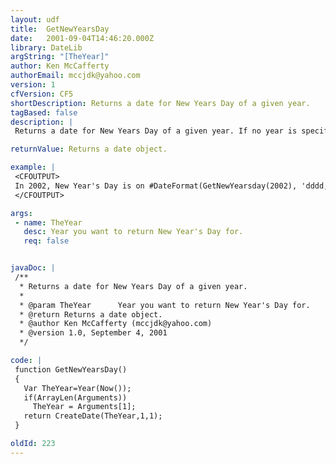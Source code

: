 ```yaml
---
layout: udf
title:  GetNewYearsDay
date:   2001-09-04T14:46:20.000Z
library: DateLib
argString: "[TheYear]"
author: Ken McCafferty
authorEmail: mccjdk@yahoo.com
version: 1
cfVersion: CF5
shortDescription: Returns a date for New Years Day of a given year.
tagBased: false
description: |
 Returns a date for New Years Day of a given year. If no year is specified, defaults to current year.

returnValue: Returns a date object.

example: |
 <CFOUTPUT>
 In 2002, New Year's Day is on #DateFormat(GetNewYearsday(2002), 'dddd, mmm dd')#.
 </CFOUTPUT>

args:
 - name: TheYear
   desc: Year you want to return New Year's Day for.
   req: false


javaDoc: |
 /**
  * Returns a date for New Years Day of a given year.
  * 
  * @param TheYear      Year you want to return New Year's Day for. 
  * @return Returns a date object. 
  * @author Ken McCafferty (mccjdk@yahoo.com) 
  * @version 1.0, September 4, 2001 
  */

code: |
 function GetNewYearsDay() 
 {
   Var TheYear=Year(Now());
   if(ArrayLen(Arguments)) 
     TheYear = Arguments[1];
   return CreateDate(TheYear,1,1);
 }

oldId: 223
---
```


